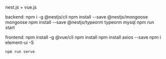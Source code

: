 nest.js + vue.js

backend: 
    npm i -g @nestjs/cli
    npm install --save @nestjs/mongoose mongoose
    npm install --save @nestjs/typeorm typeorm mysql
    npm run start

frontend:
    npm install -g @vue/cli
    npm install
    npm install axios --save
    npm i element-ui -S

    npm run serve